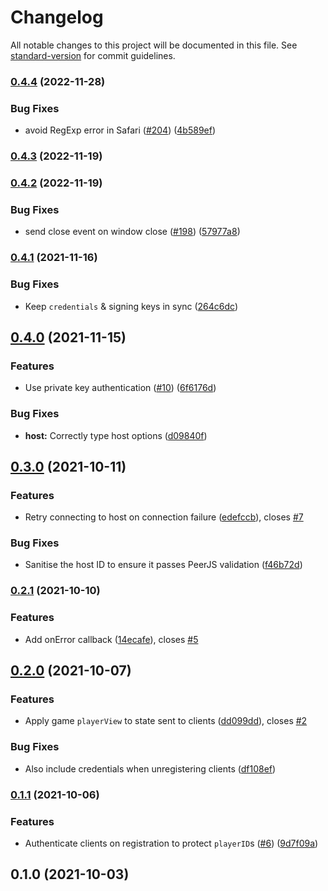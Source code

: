 # Changelog

All notable changes to this project will be documented in this file. See [standard-version](https://github.com/conventional-changelog/standard-version) for commit guidelines.

### [0.4.4](https://github.com/boardgameio/p2p/compare/v0.4.3...v0.4.4) (2022-11-28)


### Bug Fixes

* avoid RegExp error in Safari ([#204](https://github.com/boardgameio/p2p/issues/204)) ([4b589ef](https://github.com/boardgameio/p2p/commit/4b589efd2997e66d59bc96f6ea96e5dc337ebe28))

### [0.4.3](https://github.com/boardgameio/p2p/compare/v0.4.2...v0.4.3) (2022-11-19)

### [0.4.2](https://github.com/boardgameio/p2p/compare/v0.4.1...v0.4.2) (2022-11-19)


### Bug Fixes

* send close event on window close ([#198](https://github.com/boardgameio/p2p/issues/198)) ([57977a8](https://github.com/boardgameio/p2p/commit/57977a8fed2fea290d9141fa83828b8e9dc8db85))

### [0.4.1](https://github.com/boardgameio/p2p/compare/v0.4.0...v0.4.1) (2021-11-16)


### Bug Fixes

* Keep `credentials` & signing keys in sync ([264c6dc](https://github.com/boardgameio/p2p/commit/264c6dccc6620f5dac4254305edbf040136c0ef6))

## [0.4.0](https://github.com/boardgameio/p2p/compare/v0.3.0...v0.4.0) (2021-11-15)


### Features

* Use private key authentication ([#10](https://github.com/boardgameio/p2p/issues/10)) ([6f6176d](https://github.com/boardgameio/p2p/commit/6f6176d8f17c900dccdc468e9a51c002cfadb7ef))


### Bug Fixes

* **host:** Correctly type host options ([d09840f](https://github.com/boardgameio/p2p/commit/d09840f58b7b748afb67f04109227a88c6fd3db9))

## [0.3.0](https://github.com/boardgameio/p2p/compare/v0.2.1...v0.3.0) (2021-10-11)


### Features

* Retry connecting to host on connection failure ([edefccb](https://github.com/boardgameio/p2p/commit/edefccb48bccce281dd5fe9b338e41b001c0fbd7)), closes [#7](https://github.com/boardgameio/p2p/issues/7)


### Bug Fixes

* Sanitise the host ID to ensure it passes PeerJS validation ([f46b72d](https://github.com/boardgameio/p2p/commit/f46b72dfb3a14863a6ea4c6129bed54d031c52aa))

### [0.2.1](https://github.com/boardgameio/p2p/compare/v0.2.0...v0.2.1) (2021-10-10)


### Features

* Add onError callback ([14ecafe](https://github.com/boardgameio/p2p/commit/14ecafe4119261b6417a1cd3d067179373a8ce97)), closes [#5](https://github.com/boardgameio/p2p/issues/5)

## [0.2.0](https://github.com/boardgameio/p2p/compare/v0.1.1...v0.2.0) (2021-10-07)


### Features

* Apply game `playerView` to state sent to clients ([dd099dd](https://github.com/boardgameio/p2p/commit/dd099dddcf6cbd7eb6f9605ee220722cb4d4a737)), closes [#2](https://github.com/boardgameio/p2p/issues/2)


### Bug Fixes

* Also include credentials when unregistering clients ([df108ef](https://github.com/boardgameio/p2p/commit/df108efb82006bb87037596cd63db11a24a6663d))

### [0.1.1](https://github.com/boardgameio/p2p/compare/v0.1.0...v0.1.1) (2021-10-06)


### Features

* Authenticate clients on registration to protect `playerID`s ([#6](https://github.com/boardgameio/p2p/issues/6)) ([9d7f09a](https://github.com/boardgameio/p2p/commit/9d7f09aa087d94090cbcf1ec31be3f8fb1af991e))

## 0.1.0 (2021-10-03)
